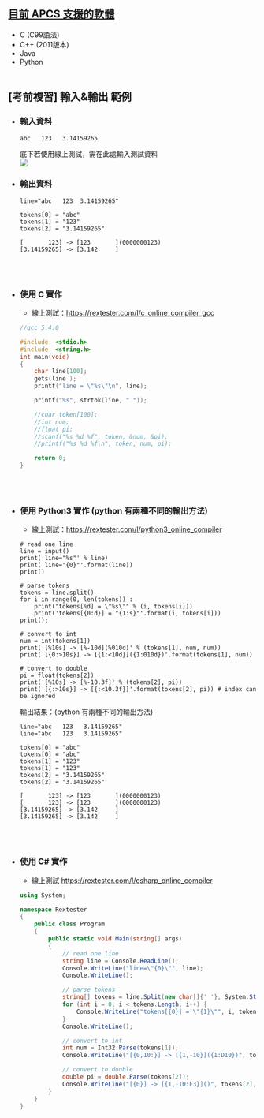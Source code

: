 ## [目前 APCS 支援的軟體](https://apcs.csie.ntnu.edu.tw/index.php/info/environment/)
- C (C99語法)
- C++ (2011版本)
- Java
- Python
  <br><br>

## [考前複習] 輸入&輸出 範例
- ### 輸入資料
    ```
    abc   123   3.14159265
    ```
    底下若使用線上測試，需在此處輸入測試資料
    <br>![](https://i.imgur.com/wuHDEs5.jpg)
    <br>
- ### 輸出資料
    ```
    line="abc   123  3.14159265"

    tokens[0] = "abc"
    tokens[1] = "123"
    tokens[2] = "3.14159265"

    [       123] -> [123       ](0000000123)
    [3.14159265] -> [3.142     ]
    ```
    <br>
    <br>
- ### 使用 C 實作
    - 線上測試：https://rextester.com/l/c_online_compiler_gcc
    ```c
    //gcc 5.4.0

    #include  <stdio.h>
    #include  <string.h>
    int main(void)
    {
        char line[100];
        gets(line );
        printf("line = \"%s\"\n", line);

        printf("%s", strtok(line, " "));

        //char token[100];
        //int num;
        //float pi;
        //scanf("%s %d %f", token, &num, &pi);
        //printf("%s %d %f\n", token, num, pi);

        return 0;
    }
    ```
    <br>
    <br>
- ### 使用 Python3 實作 (python 有兩種不同的輸出方法)
    - 線上測試：https://rextester.com/l/python3_online_compiler
    ```python3
    # read one line
    line = input()
    print('line="%s"' % line)
    print('line="{0}"'.format(line))
    print()

    # parse tokens
    tokens = line.split()
    for i in range(0, len(tokens)) :
        print("tokens[%d] = \"%s\"" % (i, tokens[i]))
        print('tokens[{0:d}] = "{1:s}"'.format(i, tokens[i]))
    print();

    # convert to int
    num = int(tokens[1])
    print('[%10s] -> [%-10d](%010d)' % (tokens[1], num, num))
    print('[{0:>10s}] -> [{1:<10d}]({1:010d})'.format(tokens[1], num))

    # convert to double
    pi = float(tokens[2])
    print('[%10s] -> [%-10.3f]' % (tokens[2], pi))
    print('[{:>10s}] -> [{:<10.3f}]'.format(tokens[2], pi)) # index can be ignored
    ```
    輸出結果：(python 有兩種不同的輸出方法)
    ```
    line="abc   123   3.14159265"
    line="abc   123   3.14159265"

    tokens[0] = "abc"
    tokens[0] = "abc"
    tokens[1] = "123"
    tokens[1] = "123"
    tokens[2] = "3.14159265"
    tokens[2] = "3.14159265"

    [       123] -> [123       ](0000000123)
    [       123] -> [123       ](0000000123)
    [3.14159265] -> [3.142     ]
    [3.14159265] -> [3.142     ]
    ```
    <br>
    <br>
- ### 使用 C# 實作
    - 線上測試 https://rextester.com/l/csharp_online_compiler
    ```C#
    using System;

    namespace Rextester
    {
        public class Program
        {
            public static void Main(string[] args)
            {
                // read one line
                string line = Console.ReadLine();
                Console.WriteLine("line=\"{0}\"", line);
                Console.WriteLine();

                // parse tokens
                string[] tokens = line.Split(new char[]{' '}, System.StringSplitOptions.RemoveEmptyEntries);
                for (int i = 0; i < tokens.Length; i++) {
                    Console.WriteLine("tokens[{0}] = \"{1}\"", i, tokens[i]);
                }
                Console.WriteLine();

                // convert to int
                int num = Int32.Parse(tokens[1]);
                Console.WriteLine("[{0,10:}] -> [{1,-10}]({1:D10})", tokens[1], num);

                // convert to double
                double pi = double.Parse(tokens[2]);
                Console.WriteLine("[{0}] -> [{1,-10:F3}]()", tokens[2], pi);
            }
        }
    }
    ```

